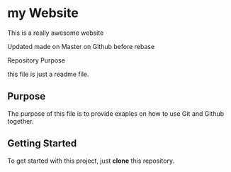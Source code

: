 # my Website

This is a really awesome website



Updated made on Master on Github before rebase

Repository Purpose

this file is just a readme file.

## Purpose

The purpose of this file is to provide exaples
on how to use Git and Github together.

## Getting Started

To get started with this project, just __clone__ this repository.
